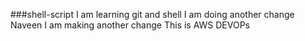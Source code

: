 ###shell-script
I am learning git and shell
I am doing another change Naveen
I am making another change 
This is AWS DEVOPs